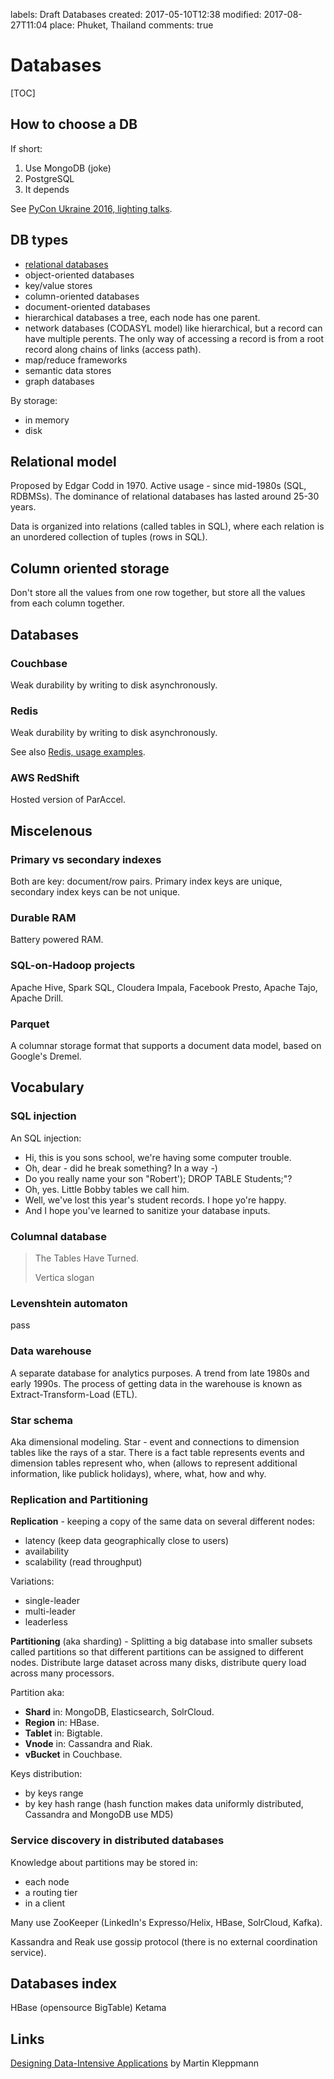 labels: Draft
		Databases
created: 2017-05-10T12:38
modified: 2017-08-27T11:04
place: Phuket, Thailand
comments: true

# Databases

[TOC]

## How to choose a DB

If short:

1. Use MongoDB (joke)
2. PostgreSQL
3. It depends

See [PyCon Ukraine 2016, lighting talks](https://www.youtube.com/watch?v=mgPBtKaDQww).

## DB types

- [relational databases](/2016/02/sql)
- object-oriented databases
- key/value stores
- column-oriented databases
- document-oriented databases
- hierarchical databases
    a tree, each node has one parent.
- network databases (CODASYL model)
    like hierarchical, but a record can have multiple perents.
    The only way of accessing a record is from a root record along chains of links (access path).
- map/reduce frameworks
- semantic data stores
- graph databases

By storage:

- in memory
- disk

## Relational model

Proposed by Edgar Codd in 1970. Active usage - since mid-1980s (SQL, RDBMSs). The dominance of relational databases has lasted around 25-30 years.

Data is organized into relations (called tables in SQL), where each relation is an unordered collection of tuples (rows in SQL).

## Column oriented storage

Don't store all the values from one row together, but store all the values from each column together.

## Databases

### Couchbase

Weak durability by writing to disk asynchronously.

### Redis

Weak durability by writing to disk asynchronously.

See also [Redis, usage examples](/2015/08/redis-rethink).

### AWS RedShift

Hosted version of ParAccel.

## Miscelenous

### Primary vs secondary indexes

Both are key: document/row pairs.
Primary index keys are unique, secondary index keys can be not unique.

### Durable RAM

Battery powered RAM.

### SQL-on-Hadoop projects

Apache Hive, Spark SQL, Cloudera Impala, Facebook Presto, Apache Tajo, Apache Drill.

### Parquet

A columnar storage format that supports a document data model, based on Google's Dremel.

## Vocabulary

### SQL injection

An SQL injection:

- Hi, this is you sons school, we're having some computer trouble.
- Oh, dear - did he break something? In a way -)
- Do you really name your son "Robert'); DROP TABLE Students;"?
- Oh, yes. Little Bobby tables we call him.
- Well, we've lost this year's student records. I hope yo're happy.
- And I hope you've learned to sanitize your database inputs.

### Columnal database

> The Tables Have Turned.
>
> Vertica slogan

### Levenshtein automaton

pass

### Data warehouse

A separate database for analytics purposes. A trend from late 1980s and early 1990s.
The process of getting data in the warehouse is known as Extract-Transform-Load (ETL).

### Star schema

Aka dimensional modeling.
Star - event and connections to dimension tables like the rays of a star.
There is a fact table represents events and dimension tables represent who, when (allows to represent additional information, like publick holidays), where, what, how and why.

### Replication and Partitioning

**Replication** - keeping a copy of the same data on several different nodes:

- latency (keep data geographically close to users)
- availability
- scalability (read throughput)

Variations:

- single-leader
- multi-leader
- leaderless

**Partitioning** (aka sharding) - Splitting a big database into smaller subsets called partitions so that different partitions can be assigned to different nodes. Distribute large dataset across many disks, distribute query load across many processors.

Partition aka:

- **Shard** in: MongoDB, Elasticsearch, SolrCloud.
- **Region** in: HBase.
- **Tablet** in: Bigtable.
- **Vnode** in: Cassandra and Riak.
- **vBucket** in Couchbase.

Keys distribution:

- by keys range
- by key hash range (hash function makes data uniformly distributed, Cassandra and MongoDB use MD5)

### Service discovery in distributed databases

Knowledge about partitions may be stored in:

- each node
- a routing tier
- in a client

Many use ZooKeeper (LinkedIn's Expresso/Helix, HBase, SolrCloud, Kafka). 

Kassandra and Reak use gossip protocol (there is no external coordination service).

## Databases index

HBase (opensource BigTable)
Ketama

## Links

[Designing Data-Intensive Applications](https://www.amazon.com/Designing-Data-Intensive-Applications-Reliable-Maintainable/dp/1449373321) by Martin Kleppmann
